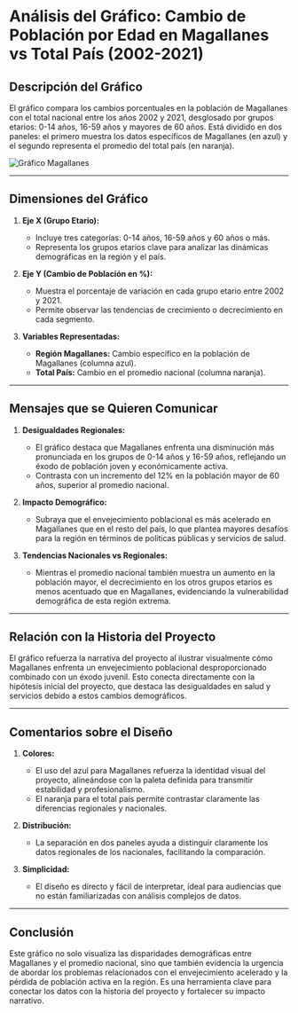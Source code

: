 # Análisis del Gráfico: Cambio de Población por Edad en Magallanes vs Total País (2002-2021)

## **Descripción del Gráfico**
El gráfico compara los cambios porcentuales en la población de Magallanes con el total nacional entre los años 2002 y 2021, desglosado por grupos etarios: 0-14 años, 16-59 años y mayores de 60 años. Está dividido en dos paneles: el primero muestra los datos específicos de Magallanes (en azul) y el segundo representa el promedio del total país (en naranja).

![Gráfico Magallanes](gráfico%20magallanes.jpg)

---

## **Dimensiones del Gráfico**
1. **Eje X (Grupo Etario):**
   - Incluye tres categorías: 0-14 años, 16-59 años y 60 años o más.
   - Representa los grupos etarios clave para analizar las dinámicas demográficas en la región y el país.

2. **Eje Y (Cambio de Población en %):**
   - Muestra el porcentaje de variación en cada grupo etario entre 2002 y 2021.
   - Permite observar las tendencias de crecimiento o decrecimiento en cada segmento.

3. **Variables Representadas:**
   - **Región Magallanes:** Cambio específico en la población de Magallanes (columna azul).
   - **Total País:** Cambio en el promedio nacional (columna naranja).     

---

## **Mensajes que se Quieren Comunicar**
1. **Desigualdades Regionales:**
   - El gráfico destaca que Magallanes enfrenta una disminución más pronunciada en los grupos de 0-14 años y 16-59 años, reflejando un éxodo de población joven y económicamente activa.
   - Contrasta con un incremento del 12% en la población mayor de 60 años, superior al promedio nacional.

2. **Impacto Demográfico:**
   - Subraya que el envejecimiento poblacional es más acelerado en Magallanes que en el resto del país, lo que plantea mayores desafíos para la región en términos de políticas públicas y servicios de salud.

3. **Tendencias Nacionales vs Regionales:**
   - Mientras el promedio nacional también muestra un aumento en la población mayor, el decrecimiento en los otros grupos etarios es menos acentuado que en Magallanes, evidenciando la vulnerabilidad demográfica de esta región extrema.

---

## **Relación con la Historia del Proyecto**
El gráfico refuerza la narrativa del proyecto al ilustrar visualmente cómo Magallanes enfrenta un envejecimiento poblacional desproporcionado combinado con un éxodo juvenil. Esto conecta directamente con la hipótesis inicial del proyecto, que destaca las desigualdades en salud y servicios debido a estos cambios demográficos.

---

## **Comentarios sobre el Diseño**
1. **Colores:**
   - El uso del azul para Magallanes refuerza la identidad visual del proyecto, alineándose con la paleta definida para transmitir estabilidad y profesionalismo.
   - El naranja para el total país permite contrastar claramente las diferencias regionales y nacionales.

2. **Distribución:**
   - La separación en dos paneles ayuda a distinguir claramente los datos regionales de los nacionales, facilitando la comparación.

3. **Simplicidad:**
   - El diseño es directo y fácil de interpretar, ideal para audiencias que no están familiarizadas con análisis complejos de datos.

---

## **Conclusión**
Este gráfico no solo visualiza las disparidades demográficas entre Magallanes y el promedio nacional, sino que también evidencia la urgencia de abordar los problemas relacionados con el envejecimiento acelerado y la pérdida de población activa en la región. Es una herramienta clave para conectar los datos con la historia del proyecto y fortalecer su impacto narrativo.
